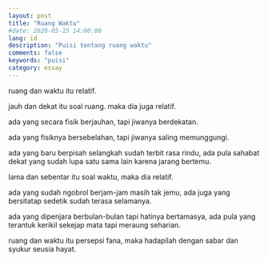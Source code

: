 ```yaml
---
layout: post
title: "Ruang Waktu"
#date: 2020-05-15 14:00:00
lang: id
description: "Puisi tentang ruang waktu"
comments: false
keywords: "puisi"
category: essay
---
```


ruang dan waktu itu relatif.

jauh dan dekat itu soal ruang. maka dia juga relatif.

ada yang secara fisik berjauhan, tapi jiwanya berdekatan. 

ada yang fisiknya bersebelahan, tapi jiwanya saling memunggungi.

ada yang baru berpisah selangkah sudah terbit rasa rindu, ada pula sahabat dekat yang sudah lupa satu sama lain karena jarang bertemu.

lama dan sebentar itu soal waktu, maka dia relatif.

ada yang sudah ngobrol berjam-jam masih tak jemu, ada juga yang bersitatap sedetik sudah terasa selamanya.

ada yang dipenjara berbulan-bulan tapi hatinya bertamasya, ada pula yang terantuk kerikil sekejap mata tapi meraung seharian.

ruang dan waktu itu persepsi fana, maka hadapilah dengan sabar dan syukur seusia hayat. 

